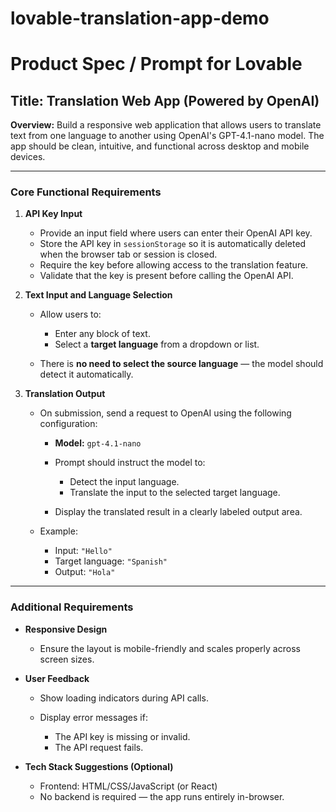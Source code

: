 # lovable-translation-app-demo

# Product Spec / Prompt for Lovable

## Title: Translation Web App (Powered by OpenAI)

**Overview:**
Build a responsive web application that allows users to translate text from one language to another using OpenAI's GPT-4.1-nano model. The app should be clean, intuitive, and functional across desktop and mobile devices.

---

### **Core Functional Requirements**

1. **API Key Input**

   * Provide an input field where users can enter their OpenAI API key.
   * Store the API key in `sessionStorage` so it is automatically deleted when the browser tab or session is closed.
   * Require the key before allowing access to the translation feature.
   * Validate that the key is present before calling the OpenAI API.

2. **Text Input and Language Selection**

   * Allow users to:

     * Enter any block of text.
     * Select a **target language** from a dropdown or list.
   * There is **no need to select the source language** — the model should detect it automatically.

3. **Translation Output**

   * On submission, send a request to OpenAI using the following configuration:

     * **Model:** `gpt-4.1-nano`
     * Prompt should instruct the model to:

       * Detect the input language.
       * Translate the input to the selected target language.
     * Display the translated result in a clearly labeled output area.
   * Example:

     * Input: `"Hello"`
     * Target language: `"Spanish"`
     * Output: `"Hola"`

---

### **Additional Requirements**

* **Responsive Design**

  * Ensure the layout is mobile-friendly and scales properly across screen sizes.

* **User Feedback**

  * Show loading indicators during API calls.
  * Display error messages if:

    * The API key is missing or invalid.
    * The API request fails.

* **Tech Stack Suggestions (Optional)**

  * Frontend: HTML/CSS/JavaScript (or React)
  * No backend is required — the app runs entirely in-browser.
